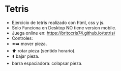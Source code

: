 # Tetris
- Ejercicio de tetris realizado con html, css y js.
- Solo Funciona en Desktop NO tiene version mobile.
- Juega online en: https://britocris74.github.io/tetris/
- Controles:
- ⬅️➡️ mover pieza.
- ⬆️ rotar pieza (sentido horario).
- ⬇️ bajar pieza.
- barra espaciadora: colapsar pieza.
